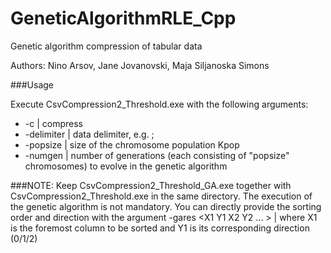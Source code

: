 GeneticAlgorithmRLE_Cpp
=======================

Genetic algorithm compression of tabular data

Authors: Nino Arsov, Jane Jovanovski, Maja Siljanoska Simons

###Usage

Execute CsvCompression2_Threshold.exe with the following arguments:
* -c <PATH TO FILE> | compress
* -delimiter <DELIMITER> | data delimiter, e.g. ;
* -popsize <POPULATION SIZE> | size of the chromosome population Kpop
* -numgen <NUMBER OF GENERATIONS> | number of generations (each consisting of "popsize" chromosomes) to evolve in the genetic algorithm

###NOTE:
Keep CsvCompression2_Threshold_GA.exe together with CsvCompression2_Threshold.exe in the same directory. The execution of the genetic algorithm is not mandatory. You can directly provide the sorting order and direction with the argument 
-gares <X1 Y1 X2 Y2 ... > | where X1 is the foremost column to be sorted and Y1 is its corresponding direction (0/1/2)
